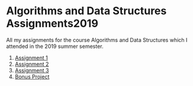 # Algorithms and Data Structures Assignments2019

All my assignments for the course Algorithms and Data Structures which I attended in the 2019 summer semester.

1) [Assignment 1](assignment-2019-1)
2) [Assignment 2](assignment-2019-2)
3) [Assignment 3](assignment-2019-3)
4) [Bonus Project](bonus_project)
